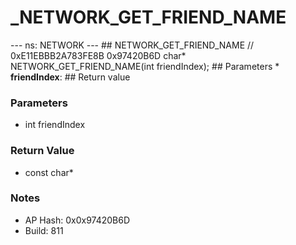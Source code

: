 # _NETWORK_GET_FRIEND_NAME

--- ns: NETWORK --- ## NETWORK_GET_FRIEND_NAME  // 0xE11EBBB2A783FE8B 0x97420B6D char* NETWORK_GET_FRIEND_NAME(int friendIndex);   ## Parameters * **friendIndex**:  ## Return value

### Parameters
* int friendIndex

### Return Value
* const char*

### Notes
* AP Hash: 0x0x97420B6D
* Build: 811

